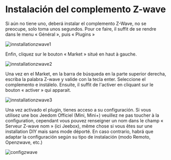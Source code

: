 # Instalación del complemento Z-wave

Si aún no tiene uno, deberá instalar el complemento Z-Wave, no se preocupe, solo toma unos segundos. Pour ce faire, il suffit de se rendre dans le menu « Général », puis « Plugins »

![innstallationzwave1](images/plugin/innstallationzwave1.jpg)

Enfin, cliquez sur le bouton « Market » situé en haut à gauche.

![innstallationzwave2](images/plugin/innstallationzwave2.jpg)

Una vez en el Market, en la barra de búsqueda en la parte superior derecha, escriba la palabra Z-wave y valide con la tecla enter. Seleccione el complemento e instálelo. Ensuite, il suffit de l'activer en cliquant sur le bouton « activer » qui apparait.

![innstallationzwave3](images/plugin/innstallationzwave3.jpg)

Una vez activado el plugin, tienes acceso a su configuración. Si vous utilisez une box Jeedom Officiel (Mini, Mini+) veuillez ne pas toucher à la configuration, cependant vous pouvez renseigner un nom dans le champ « Serveur Z-wave nom » (ici Jeebox), même chose si vous êtes sur une installation DIY mais sans mode déporté. En caso contrario, habrá que adaptar la configuración según su tipo de instalación (modo Remoto, Openzwave, etc.)

![configzwave](images/plugin/configzwave.jpg)
